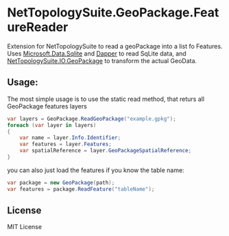 # NetTopologySuite.GeoPackage.FeatureReader
Extension for NetTopologySuite to read a geoPackage into a list fo Features.
Uses [Microsoft.Data.Sqlite](https://learn.microsoft.com/de-de/dotnet/standard/data/sqlite/?tabs=netcore-cli) and [Dapper](https://github.com/DapperLib/Dapper) to read SqLite data, and [NetTopologySuite.IO.GeoPackage](https://github.com/NetTopologySuite/NetTopologySuite.IO.SpatiaLite) to transform the actual GeoData.
## Usage:
The most simple usage is to use the static read method, that returs all GeoPackage features layers
```csharp
var layers = GeoPackage.ReadGeoPackage("example.gpkg");
foreach (var layer in layers)
{
    var name = layer.Info.Identifier;
    var features = layer.Features;
    var spatialReference = layer.GeoPackageSpatialReference;
}
```

you can also just load the features if you know the table name:

```csharp
var package = new GeoPackage(path);
var features = package.ReadFeature("tableName");
```

## License
MIT License
